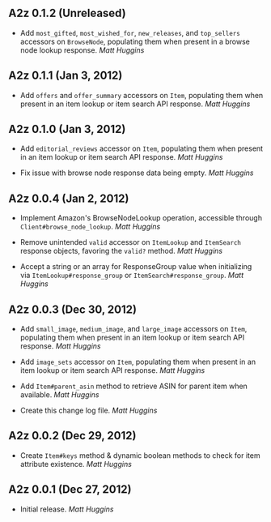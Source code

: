 ## A2z 0.1.2 (Unreleased)

* Add `most_gifted`, `most_wished_for`, `new_releases`, and `top_sellers`
  accessors on `BrowseNode`, populating them when present in a browse node
  lookup response. *Matt Huggins*

## A2z 0.1.1 (Jan 3, 2012)

* Add `offers` and `offer_summary` accessors on `Item`, populating them when
  present in an item lookup or item search API response. *Matt Huggins*

## A2z 0.1.0 (Jan 3, 2012)

* Add `editorial_reviews` accessor on `Item`, populating them when present in
  an item lookup or item search API response. *Matt Huggins*

* Fix issue with browse node response data being empty. *Matt Huggins*

## A2z 0.0.4 (Jan 2, 2012)

* Implement Amazon's BrowseNodeLookup operation, accessible through
  `Client#browse_node_lookup`. *Matt Huggins*

* Remove unintended `valid` accessor on `ItemLookup` and `ItemSearch` response
  objects, favoring the `valid?` method. *Matt Huggins*

* Accept a string or an array for ResponseGroup value when initializing via
  `ItemLookup#response_group` or `ItemSearch#response_group`. *Matt Huggins*

## A2z 0.0.3 (Dec 30, 2012)

* Add `small_image`, `medium_image`, and `large_image` accessors on `Item`,
  populating them when present in an item lookup or item search API response.
  *Matt Huggins*

* Add `image_sets` accessor on `Item`, populating them when present in an item
  lookup or item search API response. *Matt Huggins*

* Add `Item#parent_asin` method to retrieve ASIN for parent item when
  available. *Matt Huggins*

* Create this change log file. *Matt Huggins*

## A2z 0.0.2 (Dec 29, 2012)

* Create `Item#keys` method & dynamic boolean methods to check for item
  attribute existence. *Matt Huggins*

## A2z 0.0.1 (Dec 27, 2012)

* Initial release. *Matt Huggins*
